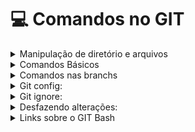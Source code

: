# 💻 Comandos no GIT

<details>

<summary> Manipulação de diretório e arquivos </summary>

- Cria uma pasta chamada curso no diretório atual
	```
	mkdir curso
	```

- Cria os arquivos 'aula1.txt' e 'aula2.txt' na pasta 'curso'
	```
	touch curso/aula1.txt curso/aula2.txt
	```

- Mostra o contéudo de um arquivo
	```
	cat 'nome do arquivo'
	```
</details>

<details>

<summary> Comandos Básicos </summary>


- Inicia o git

	```
	git init
	```	 

- Mostra o status do arq, alterações, inclusões e exclusões

	``` 
	git status
	```

- Prepara o "nome do arq" para ser adicionado no próximo commit 

	```
	git add "nome do arq" 
	```
	
- Prepara todos os arquivos para serem adicionados no próximo commit 

	``` 
	git add .
	```

- Retira um arquivo da area de preparação

	``` 
	git reset nome_arquivo
	```
	ou usando o 

	``` 
	git restore --staged nome_arquivo
	```
	
- Cria um commit com todas as modificações que foram incluidas

	```
	git commit -m "mensagem dq foi feito nessa alteração"
	```
	
- Configuração do git para indentificar quem está fazendo o commit

	``` 
	git config --global user.email "email"
	git config --global user.name "nome que aparecera nos commits"
	```

- Configuração para onde (qual repositorio/branch) enviar os commit

	``` 
	git remote add origin "link do repositorio"
	```

	Configura a branch padrão para mandar os commits	
	```
	git push --set-upstream origin "nome da branch" 
	```
	

- __**Acho**__  que configura o branch como padrão para o pull

	```
	git pull --set-upstream origin "nome da branch" 
	```

- __**Acho**__  que configura o branch como padrão para o push (pois o comando git push --set-up... para de funcionar)	

	``` 
	git push origin HEAD:Pesquisas
	```		

- Envia o commit para o repositório

	``` 
	git push 
	```
	
- Mostra o histórico das alteração nas versões: O último commit é a versão do topo com "HEAD@{0}:"

	``` 
	git reflog
	```
	
- Permite restaurar a um commit anterior usando o seu código como indentificação. Esse codigo é os primeiros 7 digitos da linha do commit

	``` 
	git reset --hard <codigo do commit>
	```

	**Atenção:** usar apenas se for autorizado pelo responsável da branch
	

- Fecha o terminal do git

	```
	exit 
	```
</details>

<details>

<summary> Comandos nas branchs </summary>

- Mostra as branchss disponíveis 

	``` 
	git branch
	```
O * na frente do nome indica que é essa branch que está sendo utilizada no momento

- Cria uma nova branch 

	``` 
	git branch nome_nova_branch
	```
	
- Muda para a branch especificada

	``` 
	git checkout nome_da_branch
	```

- Permite criar e mudar para uma nova branch
	```
	git checkout -b nome_da_nova_Branch nome_da_Branch_atual
	```
	
	Configura a branch padrão para mandar os commits
	```
	git push --set-upstream origin nome_da_nova_Branch
	```


- Atualiza os arquivos da máquina com os do servidor

	``` 
	git pull
	```
	
	**Obs:** usado para receber **atualização** do arquivos e **antes** de fazer o merge (mesclagem) ou o push

- Estando na branch principal esse comando mesclará as modificaçõe da branch segundaria com a principal

	``` 
	git merge nome_branch_segundaria
	```
</details>

<details>

<summary> Git config:</summary>


- Mostra as configurações do usuário

	```
	git config user.name
	git config user.email
	```

 - Mostra a branch configurada como padrão
	```
	git config init.defaultBranch
	```
 
 - Renomeia a branch padrão globalmente
	```    
	git config --global init.defaultBranch <nome da branch>
	``` 
 - Lista todas as configurações globais
	```   
	git config --global --list 
	``` 
 - Mostra o tipo de armazenamento das credenciais (cache temporário/apenas para um usuário, store permanente/todos os usuários)
	```    
	git config --global credential.helper
	``` 
- Mostra o local onde está armazenado o arquivo
	```
	git config --global --show-origin credential.helper 
	```
- Mostra quais repositórios está conectado
	```
	git remote -v 
	```
- Clona apenas a branch especificada, se não passar o nome da branch será clonado só a branch principal
	```
	git clone <url> <nome da pasta local> --branch <nome da branch> --single-branch 
	```

</details>


<details>


<summary> Git ignore:</summary>

- Adiciona uma determinada pasta no arquivo '.gitignore' para ser ignorada quando executar o 'git push'

	```
	echo 'caminho da pasta/' > .gitignore
	```

	para arquivos

	```
	echo 'nome_arquivo' > .gitignore
	```
- Remove uma determinada pasta do arquivo oculto '.gitignore' 

	```
	echo > .gitignore
	```

	Obs: O pasta do ambiente virtual (env) e arquivos de configuração ou informações pessoais podem ser incluidas no '.gitignore'

</details>


<details>


<summary> Desfazendo alterações: </summary>

- Remove uma pasta e todos os arquivos dentro dela

	```
	rm -rf 'nome da pasta'
	```
- Restaura o arquivo ao seu estado anterior ao salvamento, discartando todas as alterações que foram feitas

	```
	git restore 'nome da pasta/arquivo'
	```

- Mostra o historico de commits atuais
	```	
	git log
	```

- Corrige a mensagem do último commit

	```
	git commit --amend -m "nova mensagem" 
	```

- Entra no editor vim para alterar mensagem do último commit

	```
	git commit --amend
	```
	#Aperta a tecla 'i' para editar a mensagem
	#Para escrever e sair: esc + : + wq + enter



- Restaurando a versão há um commit anterior

	- Restaura os arquivos dos commits posteriores ao commit especificado para a area de prepação (stagin area: status após o comando 'git add .') e remove os commits posteriores deixando apenas a versão especificada para refazer o commit
		```
		git reset --soft "hash (id) do commit"
		```

	- Ação padrão do comando reset: Coloca os arquivos dos commits posteriores ao commit especificado na área de preparação como arquivos desconhecidos (untracked files: estado anterior ao comando 'git add . ')
		```
		git reset --mixed "hash (id) do commit"
		```

	- Restaura o estado completo do commit especificado, apagando tudo o que foi feito depois desse commit assim como o histórico de commits
		```
		git reset --hard "hash (id) do commit"
		```
	- Obs: Essas alterações devem ser feitas antes de enviar o commit para o repositóro com o 'git push'

- Mostra o historico de alterações de commits
	```	
	git reflog
	```

- Remove um determinado arquivo da area de preparação após ter feito o comando 'git add .'
	```
	git reset 'nome arquivo'	
	```

	ou usando o comando


	```
	git reset --staged 'nome arquivo'	
	```



- Crie um novo repositório na linha de comando

	```
	echo "Projeto 1" >> README.md 
	git init 
	git add README.md 
	git commit -m "first commit" 
	git branch -M main 
	git remote add origin url_do_repositorio
	git push -u origem principal
	```

- Envie um repositório existente a partir da linha de comando

	``` 
	git remote add origin link_do_repositorio
	git branch -M main 
	git push -u origin main
	``` 

</details>



<details>


<summary> Links sobre o GIT Bash </summary>


- Link do [repositório](https://github.com/Dev-JoaoM/Sobre-o-GitHub)

- Link de Tutorial do [GIT BASH](https://www.youtube.com/watch?v=kB5e-gTAl_s)

- Autenticação via [token](https://web.dio.me/course/versionamento-de-codigo-com-git-e-github/learning/3d13d85f-2508-4396-9657-4643d3302c79?back=/track/coding-future-vivo-python-ai-backend-developer&tab=undefined&moduleId=undefined)

- Autenticação via Chave [SSH](https://web.dio.me/course/versionamento-de-codigo-com-git-e-github/learning/a53b7d6e-d7a2-40de-a8f9-cc30b42fc93d?back=/track/coding-future-vivo-python-ai-backend-developer&tab=undefined&moduleId=undefined)

- Acessas as chaves ssh

	```
	ls -al ~/.ssh
	```

Sobre o [VSCode](https://www.youtube.com/watch?v=TW3KoPkuWEA)

Sobre o [Readme](https://www.youtube.com/watch?v=TsaLQAetPLU)

Clonar um [repositório](https://docs.github.com/pt/repositories/creating-and-managing-repositories/cloning-a-repository)

Tutorial [Git](https://github.com/matheusbattisti/tutorial_git)

Iniciando um [repositório com Git](https://www.alura.com.br/artigos/iniciando-repositorio-git)

Ebook: [Comandos mais utilizados de git](https://horadecodar.com.br/ebook-comandos-mais-utilizados-de-git/)

Criando um repositório remoto em [GitHub](https://www.alura.com.br/artigos/criando-repositorio-remoto-github)

Clonando um repositório com [Git e GitHub](https://www.alura.com.br/artigos/clonando-repositorio-git-github)

Repositório de Comandos [Leocomelli](https://gist.github.com/leocomelli/2545add34e4fec21ec16)

https://www.google.com/search?sca_esv=469084b56d0a10d6&rlz=1C1GCEA_enBR1076BR1076&q=como+baixar+um+repositorio+do+git+e+testar+localmente&tbm=vid&source=lnms&prmd=vsinbmtz&sa=X&ved=2ahUKEwivkP_98qqFAxVpr5UCHR_eBkQQ0pQJegQICRAB&biw=1536&bih=776&dpr=1.25

https://www.youtube.com/watch?v=Qgj8LKpvlhc

https://www.youtube.com/watch?v=Qgj8LKpvlhc

https://www.youtube.com/watch?v=d5d7DsQ5uXA

https://www.youtube.com/playlist?list=PLHz_AreHm4dm7ZULPAmadvNhH6vk9oNZA

https://www.youtube.com/watch?v=7Qnm1RTjvvo

https://www.youtube.com/watch?v=DqTITcMq68k

https://www.youtube.com/watch?v=Zwv9qRyVeU4&t=293s

https://www.youtube.com/watch?v=POpFXae0NP0

https://www.youtube.com/watch?v=Zwv9qRyVeU4

https://www.youtube.com/watch?v=TrDBJ9HO3yE

https://www.youtube.com/watch?v=EGmzAs1G0z0

https://www.youtube.com/watch?v=ts-H3W1uLMM

https://www.youtube.com/watch?v=UBAX-13g8OM


</details>